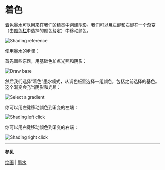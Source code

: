 # 着色

着色[墨水](ink.md)可以用来在我们的精灵中创建阴影。我们可以用左键和右键在一个渐变（由[颜色栏](color-bar.md)中选择的颜色给定）中移动颜色。

![Shading reference](shading/shading_ref.png)

使用墨水的步骤：

首先画些东西，用基础色加点光照和阴影：

![Draw base](shading/shading_step1.gif)

然后我们选择“着色”墨水模式，从调色板里选择一组颜色，包括之前选择的基色。这个渐变会充当阴影和光照：

![Select a gradient](shading/shading_step2.gif)

你可以用左键移动颜色到渐变的左端：

![Shading left click](shading/shading_step3.gif)

你可以用右键移动颜色到渐变的右端：

![Shading right click](shading/shading_step4.gif)

---

**参见**

[绘画](drawing.md) | [墨水](ink.md)
